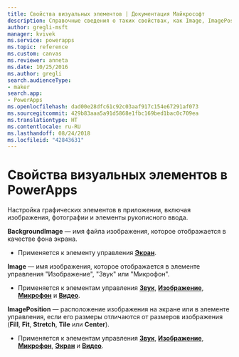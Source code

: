 ```yaml
---
title: Свойства визуальных элементов | Документация Майкрософт
description: Справочные сведения о таких свойствах, как Image, ImagePosition и BackgroundImage.
author: gregli-msft
manager: kvivek
ms.service: powerapps
ms.topic: reference
ms.custom: canvas
ms.reviewer: anneta
ms.date: 10/25/2016
ms.author: gregli
search.audienceType:
- maker
search.app:
- PowerApps
ms.openlocfilehash: dad00e28dfc61c92c03aaf917c154e67291af073
ms.sourcegitcommit: 429b83aaa5a91d5868e1fbc169bed1bac0c709ea
ms.translationtype: HT
ms.contentlocale: ru-RU
ms.lasthandoff: 08/24/2018
ms.locfileid: "42843631"
---
```

# <a name="image-properties-in-powerapps"></a>Свойства визуальных элементов в PowerApps
Настройка графических элементов в приложении, включая изображения, фотографии и элементы рукописного ввода.

**BackgroundImage** — имя файла изображения, которое отображается в качестве фона экрана.

* Применяется к элементу управления **[Экран](control-screen.md)**.

**Image** — имя изображения, которое отображается в элементе управления "Изображение", "Звук" или "Микрофон".

* Применяется к элементам управления **[Звук](control-audio-video.md)**, **[Изображение](control-image.md)**, **[Микрофон](control-microphone.md)** и **[Видео](control-audio-video.md)**.

**ImagePosition** — расположение изображения на экране или в элементе управления, если его размеры отличаются от размеров изображения (**Fill**, **Fit**, **Stretch**, **Tile** или **Center**).

* Применяется к элементам управления **[Звук](control-audio-video.md)**, **[Изображение](control-image.md)**, **[Микрофон](control-microphone.md)**, **[Экран](control-screen.md)** и **[Видео](control-audio-video.md)**.

